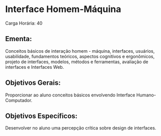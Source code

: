 # Interface Homem-Máquina

Carga Horária: 40

## Ementa:

Conceitos básicos de interação homem - máquina, interfaces, usuários, usabilidade, fundamentos teóricos, aspectos cognitivos e ergonômicos, projeto de interfaces, modelos, métodos e ferramentas, avaliação de interfaces e Interfaces Web.

## Objetivos Gerais:

Proporcionar ao aluno conceitos básicos envolvendo Interface Humano-Computador.

## Objetivos Específicos:

Desenvolver no aluno uma percepção crítica sobre design de interfaces.